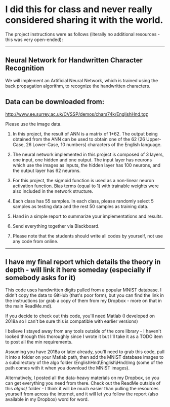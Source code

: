 # I did this for class and never really considered sharing it with the world.

The project instructions were as follows (literally no additional resources - this was very open-ended):
_____________________________________________________________________________
## Neural Network for Handwritten Character Recognition

 

We will implement an Artificial Neural Network, which is trained using the back propagation algorithm, to recognize the handwritten characters.

 

## Data can be downloaded from:

http://www.ee.surrey.ac.uk/CVSSP/demos/chars74k/EnglishHnd.tgz

Please use the image data.

 

1. In this project, the result of ANN is a matrix of 1*62. The output being obtained from the ANN can be used to obtain one of the 62 (26 Upper-Case, 26 Lower-Case, 10 numbers) characters of the English language.

2. The neural network implemented in this project is composed of 3 layers, one input, one hidden and one output. The input layer has neurons which use the images as inputs, the hidden layer has 100 neurons, and the output layer has 62 neurons.

3. For this project, the sigmoid function is used as a non-linear neuron activation function. Bias terms (equal to 1) with trainable weights were also included in the network structure.

4. Each class has 55 samples.  In each class, please randomly select 5 samples as testing data and the rest 50 samples as training data.

5. Hand in a simple report to summarize your implementations and results.

6. Send everything together via Blackboard.

7. Please note that the students should write all codes by yourself, not use any code from online.
___________________________________________________________________________


## I have my final report which details the theory in depth - will link it here someday (especially if somebody asks for it)

This code uses handwritten digits pulled from a popular MNIST database. I didn't copy the data to GitHub (that's poor form),
but you can find the link in the instructions (or grab a copy of them from my Dropbox - more on that in the main ReadMe.md).

If you decide to check out this code, you'll need Matlab (I developed on 2018a so I can't be sure this is compatible with earlier versions)

I believe I stayed away from any tools outside of the core library - I haven't looked through this thoroughly since I wrote it but
I'll take it as a TODO item to post all the min requirements.

Assuming you have 2018a or later already, you'll need to grab this code, pull it into a folder on your Matlab path, then add
the MNIST database images to a subdirectory of the algo folder \EnglishHnd\English\Hnd\Img (some of the path comes with it when
you download the MNIST images).

Alternatively, I posted all the data-heavy materials on my Dropbox, so you can get everything you need from there. Check out the ReadMe outside of this $algos/$ folder - I think it will be much easier than pulling the resources yourself from across the internet, and it will let you follow the report (also available in my Dropbox) word for word.


